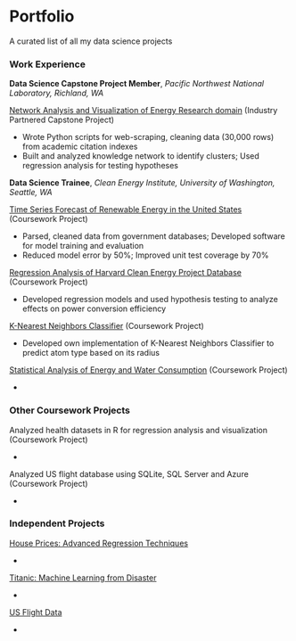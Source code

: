 # Portfolio
A curated list of all my data science projects

### Work Experience

**Data Science Capstone Project Member**, *Pacific Northwest National Laboratory, Richland, WA*

[Network Analysis and Visualization of Energy Research domain](https://github.com/rahulavadhoot/KnowledgeNetworks) (Industry Partnered Capstone Project)

-	Wrote Python scripts for web-scraping, cleaning data (30,000 rows) from academic citation indexes
-	Built and analyzed knowledge network to identify clusters; Used regression analysis for testing hypotheses

**Data Science Trainee**, *Clean Energy Institute, University of Washington, Seattle, WA*

[Time Series Forecast of Renewable Energy in the United States](https://github.com/rahulavadhoot/Clean-Energy-Outlook) (Coursework Project)

-	Parsed, cleaned data from government databases; Developed software for model training and evaluation
-	Reduced model error by 50%; Improved unit test coverage by 70%

[Regression Analysis of Harvard Clean Energy Project Database](https://github.com/rahulavadhoot/Portfolio/tree/master/projects/harvard%20clean%20energy%20project%20database) (Coursework Project)

-	Developed regression models and used hypothesis testing to analyze effects on power conversion efficiency

[K-Nearest Neighbors Classifier](https://github.com/rahulavadhoot/Portfolio/tree/master/projects/k%20nearest%20neighbors%20classifier) (Coursework Project)

-	Developed own implementation of K-Nearest Neighbors Classifier to predict atom type based on its radius

[Statistical Analysis of Energy and Water Consumption](https://github.com/rahulavadhoot/Portfolio/tree/master/projects/energy%20and%20water%20consumption) (Coursework Project)

- 

### Other Coursework Projects 

Analyzed health datasets in R for regression analysis and visualization (Coursework Project)

- 

Analyzed US flight database using SQLite, SQL Server and Azure (Coursework Project)

- 

### Independent Projects

[House Prices: Advanced Regression Techniques](https://github.com/rahulavadhoot/Portfolio/tree/master/projects/house%20prices)

- 

[Titanic: Machine Learning from Disaster](https://github.com/rahulavadhoot/Portfolio/tree/master/projects/titanic)

-

[US Flight Data](https://github.com/rahulavadhoot/Portfolio/tree/master/projects/us%20flight%20data%20project)

- 
